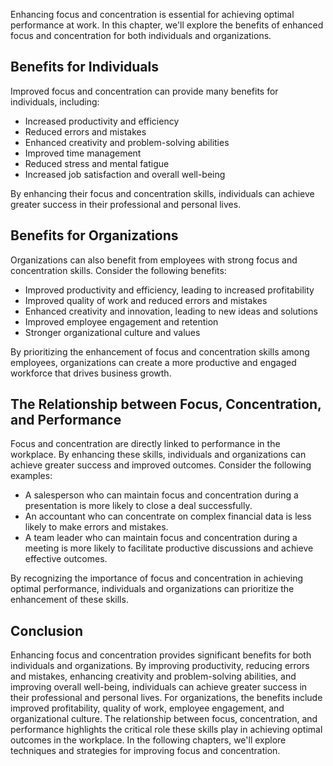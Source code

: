 
Enhancing focus and concentration is essential for achieving optimal performance at work. In this chapter, we'll explore the benefits of enhanced focus and concentration for both individuals and organizations.

Benefits for Individuals
------------------------

Improved focus and concentration can provide many benefits for individuals, including:

* Increased productivity and efficiency
* Reduced errors and mistakes
* Enhanced creativity and problem-solving abilities
* Improved time management
* Reduced stress and mental fatigue
* Increased job satisfaction and overall well-being

By enhancing their focus and concentration skills, individuals can achieve greater success in their professional and personal lives.

Benefits for Organizations
--------------------------

Organizations can also benefit from employees with strong focus and concentration skills. Consider the following benefits:

* Improved productivity and efficiency, leading to increased profitability
* Improved quality of work and reduced errors and mistakes
* Enhanced creativity and innovation, leading to new ideas and solutions
* Improved employee engagement and retention
* Stronger organizational culture and values

By prioritizing the enhancement of focus and concentration skills among employees, organizations can create a more productive and engaged workforce that drives business growth.

The Relationship between Focus, Concentration, and Performance
--------------------------------------------------------------

Focus and concentration are directly linked to performance in the workplace. By enhancing these skills, individuals and organizations can achieve greater success and improved outcomes. Consider the following examples:

* A salesperson who can maintain focus and concentration during a presentation is more likely to close a deal successfully.
* An accountant who can concentrate on complex financial data is less likely to make errors and mistakes.
* A team leader who can maintain focus and concentration during a meeting is more likely to facilitate productive discussions and achieve effective outcomes.

By recognizing the importance of focus and concentration in achieving optimal performance, individuals and organizations can prioritize the enhancement of these skills.

Conclusion
----------

Enhancing focus and concentration provides significant benefits for both individuals and organizations. By improving productivity, reducing errors and mistakes, enhancing creativity and problem-solving abilities, and improving overall well-being, individuals can achieve greater success in their professional and personal lives. For organizations, the benefits include improved profitability, quality of work, employee engagement, and organizational culture. The relationship between focus, concentration, and performance highlights the critical role these skills play in achieving optimal outcomes in the workplace. In the following chapters, we'll explore techniques and strategies for improving focus and concentration.
